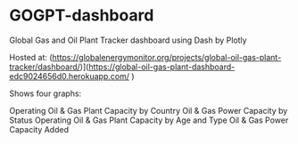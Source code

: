 # GOGPT-dashboard
Global Gas and Oil Plant Tracker dashboard using Dash by Plotly

Hosted at: (https://globalenergymonitor.org/projects/global-oil-gas-plant-tracker/dashboard/)](https://global-oil-gas-plant-dashboard-edc9024656d0.herokuapp.com/ )

Shows four graphs:

Operating Oil & Gas Plant Capacity by Country
Oil & Gas Power Capacity by Status
Operating Oil & Gas Plant Capacity by Age and Type
Oil & Gas Power Capacity Added
